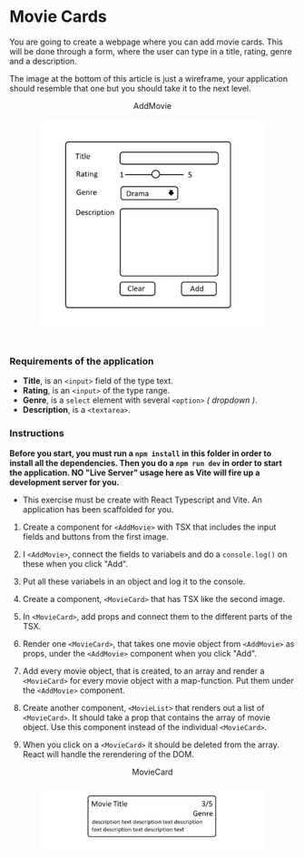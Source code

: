 # Movie Cards

You are going to create a webpage where you can add movie cards. This will be done through a form, where the user can type in a title, rating, genre and a description.

The image at the bottom of this article is just a wireframe, your application should resemble that one but you should take it to the next level.

<figure style=" margin: 0; text-align: center">
  <figcaption>AddMovie</figcaption>
  <img src="./src/assets/add-movie.png" style="padding: 1rem; width: 400px">
</figure>

### Requirements of the application

- **Title**, is an `<input>` field of the type text.
- **Rating**, is an `<input>` of the type range.
- **Genre**, is a `select` element with several `<option>` _( dropdown )_.
- **Description**, is a `<textarea>`.

### Instructions

**Before you start, you must run a `npm install` in this folder in order to install all the dependencies. Then you do a `npm run dev` in order to start the application. NO "Live Server" usage here as Vite will fire up a development server for you.**

- This exercise must be create with React Typescript and Vite. An application has been scaffolded for you.

1. Create a component for `<AddMovie>` with TSX that includes the input fields and buttons from the first image.

2. I `<AddMovie>`, connect the fields to variabels and do a `console.log()` on these when you click "Add".

3. Put all these variabels in an object and log it to the console.

4. Create a component, `<MovieCard>` that has TSX like the second image.

5. In `<MovieCard>`, add props and connect them to the different parts of the TSX.

6. Render one `<MovieCard>`, that takes one movie object from `<AddMovie>` as props, under the `<AddMovie>` component when you click "Add".

7. Add every movie object, that is created, to an array and render a `<MovieCard>` for every movie object with a map-function. Put them under the `<AddMovie>` component.

8. Create another component, `<MovieList>` that renders out a list of `<MovieCard>`. It should take a prop that contains the array of movie object. Use this component instead of the individual `<MovieCard>`.

9. When you click on a `<MovieCard>` it should be deleted from the array. React will handle the rerendering of the DOM.

<div style="text-align: center">
  <figcaption>MovieCard</figcaption>
  <img src="./src/assets/movie-component.png" style="padding: 1rem; width: 400px">
</div>
